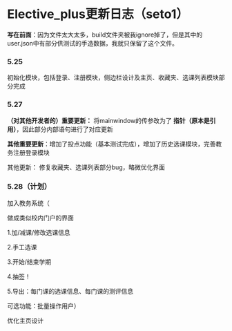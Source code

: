 # Elective_plus更新日志（seto1）
**写在前面**：因为文件太大太多，build文件夹被我ignore掉了，但是其中的user.json中有部分供测试的手造数据，我就只保留了这个文件。

### 5.25
初始化模块，包括登录、注册模块，侧边栏设计及主页、收藏夹、选课列表模块部分完成

### 5.27
**（对其他开发者的）重要更新：** 将mainwindow的传参改为了 **指针（原本是引用）**，因此部分内部语句进行了对应更新

**其他重要更新**：增加了投点功能（基本测试完成），增加了历史选课模块，完善教务注册登录模块

其他更新：
修复收藏夹、选课列表部分bug，略微优化界面

### 5.28（计划）
加入教务系统（

做成类似校内门户的界面

1.加/减课/修改选课信息

2.手工选课

3.开始/结束学期

4.抽签！

5.导出：每门课的选课信息、每门课的测评信息

可选功能：批量操作用户）

优化主页设计
